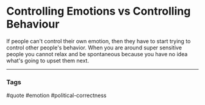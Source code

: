 # Controlling Emotions vs Controlling Behaviour

If people can't control their own emotion, then they have to start trying to control other people's behavior. 
When you are around super sensitive people you cannot relax and be spontaneous because you have no idea what's going to upset them next.

---
### Tags
#quote #emotion #political-correctness
